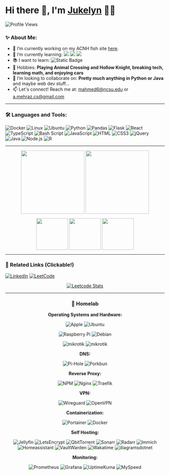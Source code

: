 # Hi there 👋, I'm [Jukelyn](https://github.com/Jukelyn) 👨‍💻

![Profile Views](https://komarev.com/ghpvc/?username=Jukelyn&label=Profile%20Views&color=0e75b6&style=flat)

### ✨ About Me:

- 🔭 I’m currently working on my ACNH fish site [here](https://github.com/Jukelyn/acnh-fish-chart).
- 🌱 I’m currently learning: <img src="https://img.shields.io/badge/react-%2320232a.svg?style=flat&logo=react&logoColor=%2361DAFB"> <img src="https://img.shields.io/badge/flask-%23000.svg?style=flat&logo=flask&logoColor=white"> <img src="https://img.shields.io/badge/typescript-%23007ACC.svg?style=flat&logo=typescript&logoColor=white"> 
- 📚 I want to learn: <img alt="Static Badge" src="https://img.shields.io/badge/c-label?style=flat&logo=c&color=1a437e">
- 🎾 Hobbies: **Playing Animal Crossing and Hollow Knight, breaking tech, learning math, and enjoying cars**
- 🤔 I’m looking to collaborate on: **Pretty much anything in Python or Java** and maybe web dev stuff...
- 📫 Let's connect! Reach me at: mahmed6@ncsu.edu or a.mehraz.cs@gmail.com

<hr />

### 🛠️ Languages and Tools:

![Docker](https://img.shields.io/badge/docker-%230db7ed.svg?style=flat&logo=docker&logoColor=white)
![Linux](https://img.shields.io/badge/Linux-FCC624?style=flatdge&logo=linux&logoColor=black)
![Ubuntu](https://img.shields.io/badge/Ubuntu-E95420?style=flat&logo=ubuntu&logoColor=white)
![Python](https://img.shields.io/badge/python-%2314354C.svg?style=flat&logo=python&logoColor=white)
![Pandas](https://img.shields.io/badge/pandas-%23150458.svg?style=flat&logo=pandas&logoColor=white)
![Flask](https://img.shields.io/badge/flask-%23000.svg?style=flat&logo=flask&logoColor=white)
![React](https://img.shields.io/badge/react-%2320232a.svg?style=flat&logo=react&logoColor=%2361DAFB)
![TypeScript](https://img.shields.io/badge/typescript-%23007ACC.svg?style=flat&logo=typescript&logoColor=white)
![Bash Script](https://img.shields.io/badge/bash_script-%23121011.svg?style=flat&logo=gnu-bash&logoColor=white)
![JavaScript](https://img.shields.io/badge/JavaScript-F7DF1E?style=flat&logo=javascript&logoColor=black)
![HTML](https://img.shields.io/badge/HTML5-E34F26?style=flat&logo=html5&logoColor=white)
![CSS3](https://img.shields.io/badge/css3-%231572B6.svg?style=flat&logo=css3&logoColor=white)
![jQuery](https://img.shields.io/badge/jquery-%230769AD.svg?style=flat&logo=jquery&logoColor=white)
![Java](https://img.shields.io/badge/java-%23ED8B00.svg?style=flat&logo=openjdk&logoColor=white)
![Node.js](https://img.shields.io/badge/Node.js-43853D?style=flat&logo=node.js&logoColor=white)
![R](https://img.shields.io/badge/r-%23276DC3.svg?style=flat&logo=r&logoColor=white)

<hr />

<p align="center">
  <img height=200 align="center" src="https://github-readme-stats.vercel.app/api?username=jukelyn&hide=reviews&theme=dark&show=commits,contribs,issues,prs,prs_merged,prs_merged_percentage&show_icons=true)">
  <img height=200 align="center" src="https://github-readme-stats.vercel.app/api/top-langs/?username=jukelyn&theme=dark&layout=donut">
</p>
<p align="center">
  <img height=100 align="center" src="https://github-readme-stats.vercel.app/api/pin?username=jukelyn&repo=acnh-fish-chart">
  <img height=100 align="center" src="https://github-readme-stats.vercel.app/api/pin?username=jukelyn&repo=calpal">
  <img height=100 align="center" src="https://github-readme-stats.vercel.app/api/pin?username=jukelyn&repo=bloomify">
</p>

<hr />

### 🔗 Related Links (Clickable!)

[![LinkedIn](https://img.shields.io/badge/linkedin-%230077B5.svg?style=for-the-badge&logo=linkedin&logoColor=white)](https://www.linkedin.com/in/mehraza/)
[![LeetCode](https://img.shields.io/badge/LeetCode-000000?style=for-the-badge&logo=LeetCode&logoColor=#d16c06)](https://leetcode.com/Jukelyn)

<div align="center">
  
  [![Leetcode Stats](https://leetcard.jacoblin.cool/Jukelyn?theme=dark&ext=activity)](https://leetcode.com/Jukelyn)

</div>

<hr />

<div align="center">

### 💾 Homelab

**Operating Systems and Hardware:**
  
  ![Apple](https://img.shields.io/badge/-Apple%20mac%20mini-%23000000?style=for-the-badge&logo=apple&logoColor=white)
  ![Ubuntu](https://img.shields.io/badge/-Ubuntu%2022.04.5%20LTS-%23E95420?style=for-the-badge&logo=ubuntu&logoColor=white)  

  ![Raspberry Pi](https://img.shields.io/badge/-Raspberry_Pi-%23C51A4A?style=for-the-badge&logo=Raspberry-Pi)
  ![Debian](https://img.shields.io/badge/-Debian%20GNU%2FLinux%2012%20(bookworm)-%23A81D33?style=for-the-badge&logo=debian)

  ![mikrotik](https://img.shields.io/badge/-CSS610--8G--2S%2B-%23293239?style=for-the-badge&logo=mikrotik&logoColor=white)
  ![mikrotik](https://img.shields.io/badge/-MikroTik%20SwOS-%23293239?style=for-the-badge&logo=mikrotik&logoColor=white)

**DNS:**
  
  ![Pi-Hole](https://img.shields.io/badge/pihole-%2396060C.svg?style=for-the-badge&logo=pi-hole&logoColor=white)
  ![Porkbun](https://img.shields.io/badge/porkbun-%23EF7878.svg?style=for-the-badge&logo=porkbun&logoColor=white)

**Reverse Proxy:**

  ![NPM](https://img.shields.io/badge/NPM-%23F15833.svg?style=for-the-badge&logo=nginxproxymanager&logoColor=white)
  ![Nginx](https://img.shields.io/badge/nginx-%23009639.svg?style=for-the-badge&logo=nginx&logoColor=white)
  ![Traefik](https://img.shields.io/badge/-traefik%20v2-%2300314b.svg?style=for-the-badge&logo=traefikproxy&logoColor=white)

**VPN:**
  
  ![Wireguard](https://img.shields.io/badge/wireguard-%2388171A.svg?style=for-the-badge&logo=wireguard&logoColor=white)
  ![OpenVPN](https://img.shields.io/badge/openvpn-%23EA7E20.svg?style=for-the-badge&logo=openvpn&logoColor=white)

**Containerization:**

  ![Portainer](https://img.shields.io/badge/portainer-%2313BEF9.svg?style=for-the-badge&logo=portainer&logoColor=white)
  ![Docker](https://img.shields.io/badge/docker-%230db7ed.svg?style=for-the-badge&logo=docker&logoColor=white)

**Self Hosting:**

  ![Jellyfin](https://img.shields.io/badge/jellyfin-%23000B25.svg?style=for-the-badge&logo=Jellyfin&logoColor=00A4DC)
  ![LetsEncrypt](https://img.shields.io/badge/letsencrypt-%23003A70.svg?style=for-the-badge&logo=letsencrypt&logoColor=00A4DC)
  ![QbitTorrent](https://img.shields.io/badge/qbittorrent-%232F67BA.svg?style=for-the-badge&logo=qbittorrent&logoColor=white)
  ![Sonarr](https://img.shields.io/badge/sonarr-%232596BE.svg?style=for-the-badge&logo=sonarr&logoColor=white)
  ![Radarr](https://img.shields.io/badge/radarr-%23FFCB3D.svg?style=for-the-badge&logo=radarr&logoColor=black)
  ![Immich](https://img.shields.io/badge/immich-%234250AF.svg?style=for-the-badge&logo=immich&logoColor=white)
  ![Homeassistant](https://img.shields.io/badge/homeassistant-%2318BCF2.svg?style=for-the-badge&logo=homeassistant&logoColor=white)
  ![VaultWarden](https://img.shields.io/badge/vaultwarden-%23000000.svg?style=for-the-badge&logo=vaultwarden&logoColor=white)
  ![Wakatime](https://img.shields.io/badge/wakapi-%23000000.svg?style=for-the-badge&logo=wakatime&logoColor=white)
  ![diagramsdotnet](https://img.shields.io/badge/drawio-%23F08705.svg?style=for-the-badge&logo=diagramsdotnet&logoColor=white)


**Monitoring:**

  ![Prometheus](https://img.shields.io/badge/prometheus-%23E6522C.svg?style=for-the-badge&logo=prometheus&logoColor=white)
  ![Grafana](https://img.shields.io/badge/grafana-%23F46800.svg?style=for-the-badge&logo=grafana&logoColor=white)
  ![UptimeKuma](https://img.shields.io/badge/uptimekuma-%235CDD8B.svg?style=for-the-badge&logo=uptimekuma&logoColor=black)
  ![MySpeed](https://img.shields.io/badge/MySpeed-%23141526.svg?style=for-the-badge&logo=speedtest&logoColor=white)

</div>
